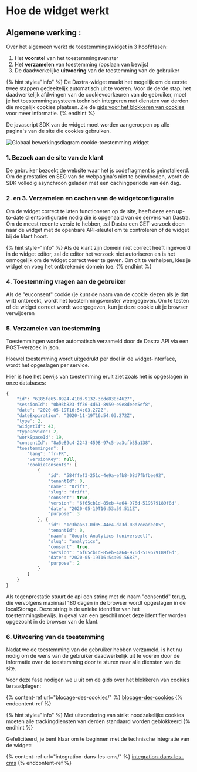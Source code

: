 # Hoe de widget werkt

## Algemene werking :

Over het algemeen werkt de toestemmingswidget in 3 hoofdfasen:

1. Het **voorstel** van het toestemmingsvenster
2. Het **verzamelen** van toestemming (opslaan van bewijs)
3. De daadwerkelijke **uitvoering** van de toestemming van de gebruiker

{% hint style="info" %}
De Dastra-widget maakt het mogelijk om de eerste twee stappen gedeeltelijk automatisch uit te voeren. Voor de derde stap, het daadwerkelijk afdwingen van de cookievoorkeuren van de gebruiker, moet je het toestemmingssysteem technisch integreren met diensten van derden die mogelijk cookies plaatsen. Zie de [gids voor het blokkeren van cookies](blocage-des-cookies/) voor meer informatie.
{% endhint %}

De javascript SDK van de widget moet worden aangeroepen op alle pagina's van de site die cookies gebruiken.

![Globaal bewerkingsdiagram cookie-toestemming widget](../../../.gitbook/assets/cookie-toestemming.png)

### 1. Bezoek aan de site van de klant

De gebruiker bezoekt de website waar het js codefragment is geïnstalleerd. Om de prestaties en SEO van de webpagina's niet te beïnvloeden, wordt de SDK volledig asynchroon geladen met een cachingperiode van één dag.

### 2. en 3. Verzamelen en cachen van de widgetconfiguratie

Om de widget correct te laten functioneren op de site, heeft deze een up-to-date clientconfiguratie nodig die is opgehaald van de servers van Dastra. Om de meest recente versie te hebben, zal Dastra een GET-verzoek doen naar de widget met de openbare API-sleutel om te controleren of de widget bij de klant hoort.

{% hint style="info" %}
Als de klant zijn domein niet correct heeft ingevoerd in de widget editor, zal de editor het verzoek niet autoriseren en is het onmogelijk om de widget correct weer te geven. Om dit te verhelpen, kies je widget en voeg het ontbrekende domein toe.
{% endhint %}

### 4. Toestemming vragen aan de gebruiker

Als de "euconsent" cookie (je kunt de naam van de cookie kiezen als je dat wilt) ontbreekt, wordt het toestemmingsvenster weergegeven. Om te testen of de widget correct wordt weergegeven, kun je deze cookie uit je browser verwijderen &#x20;

### 5. Verzamelen van toestemming

Toestemmingen worden automatisch verzameld door de Dastra API via een POST-verzoek in json.&#x20;

Hoewel toestemming wordt uitgedrukt per doel in de widget-interface, wordt het opgeslagen per service.

Hier is hoe het bewijs van toestemming eruit ziet zoals het is opgeslagen in onze databases:

```javascript
{
    "id": "6185fe65-0924-410d-9132-3cde838c4627",
    "sessionId": "0b93b823-ff36-4d61-8959-e9e8deee5ef8",
    "date": "2020-05-19T16:54:03.272Z",
    "dateExpiration": "2020-11-19T16:54:03.272Z",
    "type": 2,
    "widgetId": 43,
    "typeDevice": 2,
    "workSpaceId": 19,
    "consentId": "8a5e89c4-2243-4598-97c5-ba3cfb35a138",
    "toestemmingen": {
        "lang": "fr-FR",
        "versionKey": null,
        "cookieConsents": [
            {
                "id": "584ffef3-251c-4e9a-efb8-08d7fbfbee92",
                "tenantId": 0,
                "name": "Drift",
                "slug": "drift",
                "consent": true,
                "version": "6f65cb1d-85eb-4a64-976d-519679189f8d",
                "date": "2020-05-19T16:53:59.511Z",
                "purpose": 3
            }, {
                "id": "1c3baa61-0d05-44e4-da3d-08d7eeadee05",
                "tenantId": 0,
                "naam": "Google Analytics (universeel)",
                "slug": "analytics",
                "consent": true,
                "version": "6f65cb1d-85eb-4a64-976d-519679189f8d",
                "date": "2020-05-19T16:54:00.568Z",
                "purpose": 2
            }
        ]
    }
}
```

&#x20;Als tegenprestatie stuurt de api een string met de naam "consentId" terug, die vervolgens maximaal 180 dagen in de browser wordt opgeslagen in de localStorage. Deze string is de unieke identifier van het toestemmingsbewijs. In geval van een geschil moet deze identifier worden opgezocht in de browser van de klant.

### 6. Uitvoering van de toestemming

Nadat we de toestemming van de gebruiker hebben verzameld, is het nu nodig om de wens van de gebruiker daadwerkelijk uit te voeren door de informatie over de toestemming door te sturen naar alle diensten van de site.

Voor deze fase nodigen we u uit om de gids over het blokkeren van cookies te raadplegen:

{% content-ref url="blocage-des-cookies/" %}
[blocage-des-cookies](blocage-des-cookies/)
{% endcontent-ref %}



{% hint style="info" %}
Met uitzondering van strikt noodzakelijke cookies moeten alle trackingdiensten van derden standaard worden geblokkeerd &#x20;
{% endhint %}

Gefeliciteerd, je bent klaar om te beginnen met de technische integratie van de widget:

{% content-ref url="integration-dans-les-cms/" %}
[integration-dans-les-cms](integration-dans-les-cms/)
{% endcontent-ref %}

